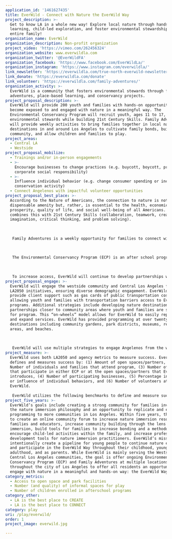 ```yaml
---
application_id: '1461627435'
title: EverWild - Connect with Nature the EverWild Way
project_description: >-
  Get to know LA in a whole new way! Explore local nature through hands-on
  learning, child-led exploration, and foster environmental stewardship with the
  entire family!
organization_name: EverWild
organization_description: Non-profit organization
project_video: 'https://vimeo.com/262456324'
organization_website: www.everwildla.com
organization_twitter: '@EverWildFA'
organization_facebook: 'https://www.facebook.com/EverWildLa/'
organization_instagram: 'https://www.instagram.com/everwildla/'
link_newsletter: 'https://everwildla.com/true-north-everwild-newsletter/'
link_donate: 'https://everwildla.com/donate'
link_volunteer: 'https://everwildla.com/family-adventures/'
organization_activity: >-
  EverWild is a community that fosters environmental stewards through family
  adventures, place-based learning, and conservancy projects.
project_proposal_description: >-
  EverWild will provide 200 youth and families with hands-on opportunities to
  become exposed to and engaged with nature in a meaningful way. The
  Environmental Conservancy Program will recruit youth, ages 11 to 17, to become
  environmental stewards while building 21st Century Skills. Family Adventures
  will provide weekly activities to bring families together in local nature
  destinations in and around Los Angeles to cultivate family bonds, build
  community, and allow children and families to play.
project_areas:
  - Central LA
  - Westside
project_proposal_mobilize:
  - Trainings and/or in-person engagements
  - >-
    Encourage businesses to change practices (e.g. buycott, boycott, promote
    corporate social responsibility)
  - >-
    Influence individual behavior (e.g. change consumer spending or increase
    conservation activity)
  - Connect Angelenos with impactful volunteer opportunities
project_proposal_best_place: >-
  According to the Nature of Americans, the connection to nature is not a
  dispensable amenity but, rather, is essential to the health, economic
  prosperity, quality of life, and social well-being of all Americans. EverWild
  combines this with 21st Century Skills (collaboration, teamwork, creativity,
  imagination, critical thinking, and problem solving).
   
   
   
   Family Adventures is a weekly opportunity for families to connect with the outdoors in a supportive environment at local nature destinations. Community partners will provide space for EverWild and highlight events and activities offered at the local destination. Every adventure, following a similar framework, offers child and family-led decision making, open play, and connection to nature. Family members will choose from activities and will have free time to explore and play on their own. Experts in various fields or from the destination will be a resource and meet with families to provide information and/or an interactive activity. Family Adventure allows both the child and parent/guardian to explore and learn, grow in confidence and knowledge, and build community-growth values with other families. Each adventure is followed by a survey to provide feedback, suggestions for locations and activities, and opportunities for families to take the lead in upcoming events. 
   
   
   
   The Environmental Conservancy Program (ECP) is an after school program that works with youth ages 11-17. ECP combines environmental stewardship, positive youth development practices such as involving and engaging youth as equal partners (youth.gov), implementing evidence-based standards to conduct meaningful service learning (National Youth Leadership Council), and open play. Led by qualified staff, youth work together to develop a long-term project to create a positive impact and meaningful change. EverWild will offer cohorts throughout the year at community gardens and the Santa Monica Mountain Range. Based on youth interest, the group will design their own project. ECP offers a high staff to youth ratio to allow seamless integration if youth want to participate after the initial start date. Projects include composting, engaging businesses in green practices, and sustainable trail maintenance techniques. 
   
   
   
   To increase access, EverWild will continue to develop partnerships with open space and park facilities to host activities and to present events, programs, internships, summer employment, and volunteer opportunities they offer. EverWild will offer client support for public transportation and van rentals to bring young people and families to and from program, as needed. EverWild will document partnerships with memorandums of understanding, letters of agreement, and written communication with open spaces. EverWild will obtain feedback from children and families on quality of space and overall experience. For reporting outcomes on after school participation,EverWild will require sign-in and attendance logs.
project_proposal_engage: >-
  EverWild will engage the westside community and Central Los Angeles for the
  LA2050 initiatives, ensuring diverse demographic engagement. EverWild will
  provide client support such as gas cards of public transportation costs
  allowing youth and families with transportation barriers access to EverWild
  programs. Additional strategies include developing nature destinations and
  partnerships closer to community areas where youth and families are signing up
  for program. This “on-wheels” model allows for EverWild to easily replicate
  and expand services. EverWild has provided programming at over twenty natural
  destinations including community gardens, park districts, museums, recreation
  areas, and beaches. 
   
   
   
   EverWild will use multiple strategies to engage Angelenos from the westside and Central LA communities: (1) Social media including Twitter, Instagram, Facebook, and other on-line platforms including Crowdsourcing (to increase volunteerism), Eventbrite, e-mails, and on-line newsletters, (2) Community, business, and partner marketing strategies including newspapers such as the Argonaut, flyers, posters, and co-planned events, and (3) Community and neighborhood fairs, markets, and festivals such as the LA Nature Fest held by the Natural History Museum. EverWild is committed to using culturally competent language in all marketing strategies, including translating all documentation to meet family language needs.
project_measure: >-
  EverWild uses both LA2050 and agency metrics to measure success. EverWild
  defines and measures success by: (1) Amount of open spaces/partners, (2)
  Number of individuals and families that attend program, (3) Number of children
  that participate in either ECP or at the open spaces/partners that EverWild
  introduces, (4) Number of participating businesses, (5) Percentage in changes
  or influence of individual behaviors, and (6) Number of volunteers at
  EverWild. 
   
   EverWild utilizes the following benchmarks to define and measure success specific to programs, as well. For ECP, EverWild tracks (1) Number of youth participating, (2) Number of youth that demonstrate growth in 21st Century skills (collaboration, teamwork, creativity, imagination, critical thinking, and problem solving) using the General Self-Efficacy Scale, (3) Number of youth that demonstrate growth in technical skills such as gardening and composting using pre/post skills assessments, (4) Number of community and business partners involved, (5) Retention rates, and (6) Family engagement. For Family Adventures, EverWild utilizes the following benchmarks: (1) Number of families and individuals participating in Family Adventure, (2) Number of individuals that access EverWild resources and website, (3) Number of returning families, (4) Number of families and children that attend additional programming at partner organizations. EverWild also provides youth and family satisfaction surveys for continued improvement.
project_five_years: >-
  EverWild’s goals include creating a strong community for families invested in
  the nature immersion philosophy and an opportunity to replicate and expand
  programming to more communities in Los Angeles. Within five years, the goal is
  to create an online community forum to increase nature immersion resources for
  families and educators, increase community building through the lens of nature
  immersion, build tools for families to increase bonding and a methodology to
  encourage child-led activities within the family, and increase professional
  development tools for nature immersion practitioners. EverWild’s mission is to
  intentionally create a pipeline for young people to continue nature education
  and participate in the EverWild Way throughout their childhood, young
  adulthood, and as parents. While EverWild is mainly serving the Westside and
  Central Los Angeles communities, the goal is offer ongoing Environmental
  Conservancy Program (ECP) and Family Adventures at multiple locations
  throughout the city of Los Angeles to offer all residents an opportunity to
  engage with nature in a meaningful and hands-on way: the EverWild Way.
category_metrics:
  - Access to open space and park facilities
  - Number (and quality) of informal spaces for play
  - Number of children enrolled in afterschool programs
category_other:
  - LA is the best place to CREATE
  - LA is the best place to CONNECT
category: play
uri: /play/everwild/
order: 1
project_image: everwild.jpg

---
```

